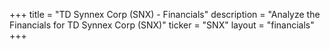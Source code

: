 +++
title = "TD Synnex Corp (SNX) - Financials"
description = "Analyze the Financials for TD Synnex Corp (SNX)"
ticker = "SNX"
layout = "financials"
+++

